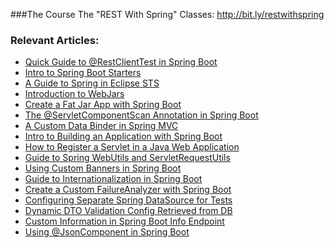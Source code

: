 ###The Course
The "REST With Spring" Classes: http://bit.ly/restwithspring

### Relevant Articles:

- [Quick Guide to @RestClientTest in Spring Boot](http://www.baeldung.com/restclienttest-in-spring-boot)
- [Intro to Spring Boot Starters](http://www.baeldung.com/spring-boot-starters)
- [A Guide to Spring in Eclipse STS](http://www.baeldung.com/eclipse-sts-spring)
- [Introduction to WebJars](http://www.baeldung.com/maven-webjars)
- [Create a Fat Jar App with Spring Boot](http://www.baeldung.com/deployable-fat-jar-spring-boot)
- [The @ServletComponentScan Annotation in Spring Boot](http://www.baeldung.com/spring-servletcomponentscan)
- [A Custom Data Binder in Spring MVC](http://www.baeldung.com/spring-mvc-custom-data-binder)
- [Intro to Building an Application with Spring Boot](http://www.baeldung.com/intro-to-spring-boot)
- [How to Register a Servlet in a Java Web Application](http://www.baeldung.com/register-servlet)
- [Guide to Spring WebUtils and ServletRequestUtils](http://www.baeldung.com/spring-webutils-servletrequestutils)
- [Using Custom Banners in Spring Boot](http://www.baeldung.com/spring-boot-custom-banners)
- [Guide to Internationalization in Spring Boot](http://www.baeldung.com/spring-boot-internationalization)
- [Create a Custom FailureAnalyzer with Spring Boot](http://www.baeldung.com/spring-boot-failure-analyzer)
- [Configuring Separate Spring DataSource for Tests](http://www.baeldung.com/spring-testing-separate-data-source)
- [Dynamic DTO Validation Config Retrieved from DB](http://www.baeldung.com/spring-dynamic-dto-validation)
- [Custom Information in Spring Boot Info Endpoint](http://www.baeldung.com/spring-boot-info-actuator-custom)
- [Using @JsonComponent in Spring Boot](http://www.baeldung.com/spring-boot-jsoncomponent)
